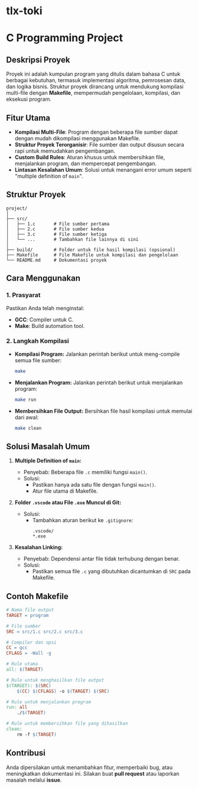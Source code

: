 # tlx-toki

# **C Programming Project**

## **Deskripsi Proyek**
Proyek ini adalah kumpulan program yang ditulis dalam bahasa C untuk berbagai kebutuhan, termasuk implementasi algoritma, pemrosesan data, dan logika bisnis. Struktur proyek dirancang untuk mendukung kompilasi multi-file dengan **Makefile**, mempermudah pengelolaan, kompilasi, dan eksekusi program.

## **Fitur Utama**
- **Kompilasi Multi-File**: Program dengan beberapa file sumber dapat dengan mudah dikompilasi menggunakan Makefile.
- **Struktur Proyek Terorganisir**: File sumber dan output disusun secara rapi untuk memudahkan pengembangan.
- **Custom Build Rules**: Aturan khusus untuk membersihkan file, menjalankan program, dan mempercepat pengembangan.
- **Lintasan Kesalahan Umum**: Solusi untuk menangani error umum seperti "multiple definition of `main`".

## **Struktur Proyek**
```
project/
│
├── src/
│   ├── 1.c       # File sumber pertama
│   ├── 2.c       # File sumber kedua
│   ├── 3.c       # File sumber ketiga
│   └── ...       # Tambahkan file lainnya di sini
│
├── build/        # Folder untuk file hasil kompilasi (opsional)
├── Makefile      # File Makefile untuk kompilasi dan pengelolaan
└── README.md     # Dokumentasi proyek
```

## **Cara Menggunakan**
### **1. Prasyarat**
Pastikan Anda telah menginstal:
- **GCC**: Compiler untuk C.
- **Make**: Build automation tool.

### **2. Langkah Kompilasi**
- **Kompilasi Program:**
  Jalankan perintah berikut untuk meng-compile semua file sumber:
  ```bash
  make
  ```
- **Menjalankan Program:**
  Jalankan perintah berikut untuk menjalankan program:
  ```bash
  make run
  ```
- **Membersihkan File Output:**
  Bersihkan file hasil kompilasi untuk memulai dari awal:
  ```bash
  make clean
  ```

## **Solusi Masalah Umum**
1. **Multiple Definition of `main`:**
   - Penyebab: Beberapa file `.c` memiliki fungsi `main()`.
   - Solusi: 
     - Pastikan hanya ada satu file dengan fungsi `main()`.
     - Atur file utama di Makefile.

2. **Folder `.vscode` atau File `.exe` Muncul di Git:**
   - Solusi:
     - Tambahkan aturan berikut ke `.gitignore`:
       ```
       .vscode/
       *.exe
       ```

3. **Kesalahan Linking:**
   - Penyebab: Dependensi antar file tidak terhubung dengan benar.
   - Solusi:
     - Pastikan semua file `.c` yang dibutuhkan dicantumkan di `SRC` pada Makefile.

## **Contoh Makefile**
```makefile
# Nama file output
TARGET = program

# File sumber
SRC = src/1.c src/2.c src/3.c

# Compiler dan opsi
CC = gcc
CFLAGS = -Wall -g

# Rule utama
all: $(TARGET)

# Rule untuk menghasilkan file output
$(TARGET): $(SRC)
	$(CC) $(CFLAGS) -o $(TARGET) $(SRC)

# Rule untuk menjalankan program
run: all
	./$(TARGET)

# Rule untuk membersihkan file yang dihasilkan
clean:
	rm -f $(TARGET)
```

## **Kontribusi**
Anda dipersilakan untuk menambahkan fitur, memperbaiki bug, atau meningkatkan dokumentasi ini. Silakan buat **pull request** atau laporkan masalah melalui **issue**.

